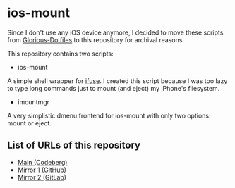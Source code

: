 # ios-mount

Since I don't use any iOS device anymore, I decided to move these scripts from [Glorious-Dotfiles](https://github.com/neo64yt/glorious-dotfiles) to this repository for archival reasons. 

This repository contains two scripts:

* ios-mount

A simple shell wrapper for [ifuse](https://github.com/libimobiledevice/ifuse). I created this script because I was too lazy to type long commands just to mount (and eject) my iPhone's filesystem.

* imountmgr

A very simplistic dmenu frontend for ios-mount with only two options: mount or eject.

## List of URLs of this repository

* [Main (Codeberg)](https://codeberg.org/neo64yt/ios-mount)
* [Mirror 1 (GitHub)](https://github.com/neo64yt/ios-mount)
* [Mirror 2 (GitLab)](https://gitlab.com/neo64yt/ios-mount)
